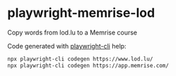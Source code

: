 # playwright-memrise-lod
Copy words from lod.lu to a Memrise course

Code generated with [playwright-cli](https://github.com/microsoft/playwright-cli) help:

```sh
npx playwright-cli codegen https://www.lod.lu/
npx playwright-cli codegen https://app.memrise.com/
```
